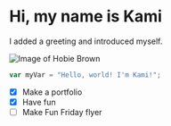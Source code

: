 # Hi, my name is Kami 
I added a greeting and introduced myself.

![Image of Hobie Brown](https://www.google.com/imgres?q=hobie%20brown&imgurl=https%3A%2F%2Fstatic.wikia.nocookie.net%2Fsonypicturesanimation%2Fimages%2F3%2F3a%2FHobie.jpg%2Frevision%2Flatest%2Fscale-to-width-down%2F1200%3Fcb%3D20230825033833&imgrefurl=https%3A%2F%2Fsonypicturesanimation.fandom.com%2Fwiki%2FHobart_Brown&docid=hYTFETgYRBI9nM&tbnid=X24zg8yOipQr9M&vet=12ahUKEwiYrMzepe6JAxW2M9AFHVn3NpAQM3oECH8QAA..i&w=1200&h=1200&hcb=2&ved=2ahUKEwiYrMzepe6JAxW2M9AFHVn3NpAQM3oECH8QAA)

``` javascript
var myVar = "Hello, world! I'm Kami!";
```

- [x] Make a portfolio
- [x] Have fun
- [ ] Make Fun Friday flyer 
